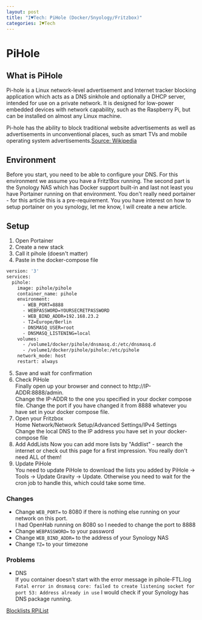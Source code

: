 ```yaml
---
layout: post
title: "I♥Tech: PiHole (Docker/Snyology/Fritzbox)"
categories: I♥Tech
---
```


# PiHole

## What is PiHole

Pi-hole is a Linux network-level advertisement and Internet tracker blocking application which acts as a DNS sinkhole and optionally a DHCP server, intended for use on a private network. It is designed for low-power embedded devices with network capability, such as the Raspberry Pi, but can be installed on almost any Linux machine.

Pi-hole has the ability to block traditional website advertisements as well as advertisements in unconventional places, such as smart TVs and mobile operating system advertisements.[Source: Wikipedia](https://en.wikipedia.org/wiki/Pi-hole)

## Environment

Before you start, you need to be able to configure your DNS. For this environment we assume you have a Fritz!Box running. The second part is the Synology NAS which has Docker support built-in and last not least you have Portainer running on that environment.
You don't really need portainer - for this article this is a pre-requirement. You you have interest on how to setup portainer on you synology, let me know, I will create a new article. 

## Setup

1. Open Portainer
2. Create a new stack
3. Call it pihole (doesn't matter)
4. Paste in the docker-compose file  

```dockerfile
version: '3'
services:
  pihole:
    image: pihole/pihole
    container_name: pihole
    environment:
      - WEB_PORT=8888
      - WEBPASSWORD=YOURSECRETPASSWORD
      - WEB_BIND_ADDR=192.168.23.2
      - TZ=Europe/Berlin
      - DNSMASQ_USER=root
      - DNSMASQ_LISTENING=local
    volumes:
      - /volume1/docker/pihole/dnsmasq.d:/etc/dnsmasq.d
      - /volume1/docker/pihole/pihole:/etc/pihole
    network_mode: host
    restart: always

```  
5. Save and wait for confirmation
6. Check PiHole  
Finally open up your browser and connect to http://IP-ADDR:8888/admin.  
Change the IP-ADDR to the one you specified in your docker compose file. Change the port if you have changed it from 8888 whatever you have set in your docker compose file.
7. Open your Fritzbox  
Home Network/Network Setup/Advanced Settings/IPv4 Settings  
Change the local DNS to the IP address you have set in your docker-compose file
8. Add AddLists
Now you can add more lists by "Addlist" - search the internet or check out this page for a first impression. You really don't need ALL of them!
9. Update PiHole  
You need to update PiHole to download the lists you added by PiHole -> Tools -> Update Gravity -> Update. Otherwise you need to wait for the cron job to handle this, which could take some time.

### Changes

- Change `WEB_PORT=` to 8080 if there is nothing else running on your network on this port.  
I had OpenHab running on 8080 so I needed to change the port to 8888
- Change `WEBPASSWORD=` to your password
- Change `WEB_BIND_ADDR=` to the address of your Synology NAS
- Change `TZ=` to your timezone

### Problems

- DNS  
If you container doesn't start with the error message in pihole-FTL.log
`Fatal error in dnsmasq core: failed to create listening socket for port 53: Address already in use` I would check if your Synology has DNS package running.

[Blocklists RPiList](https://github.com/RPiList/specials/blob/54876178ffa7e4d1224ac81b00bedd0040f65802/Blocklisten.md)
